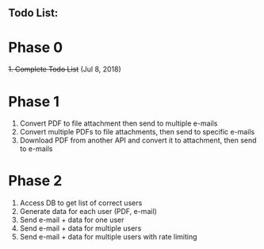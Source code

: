 ## Todo List:

# Phase 0
~~1. Complete Todo List~~ (Jul 8, 2018)

# Phase 1
1. Convert PDF to file attachment then send to multiple e-mails
2. Convert multiple PDFs to file attachments, then send to specific e-mails
2. Download PDF from another API and convert it to attachment, then send to e-mails

# Phase 2
1. Access DB to get list of correct users
2. Generate data for each user (PDF, e-mail)
3. Send e-mail + data for one user
4. Send e-mail + data for multiple users
5. Send e-mail + data for multiple users with rate limiting
